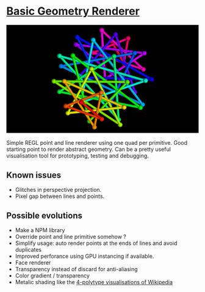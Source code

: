 # [Basic Geometry Renderer](https://clementcariou.github.io/Basic-Geometry-Renderer/build.html)

[![Screenshot](screenshot.PNG)](https://clementcariou.github.io/Basic-Geometry-Renderer/build.html)

Simple REGL point and line renderer using one quad per primitive. Good starting point to render abstract geometry. Can be a pretty useful visualisation tool for prototyping, testing and debugging.

## Known issues

- Glitches in perspective projection.
- Pixel gap between lines and points.

## Possible evolutions

- Make a NPM library
- Override point and line primitive somehow ?
- Simplify usage: auto render points at the ends of lines and avoid duplicates
- Improved perforance using GPU instancing if available.
- Face renderer
- Transparency instead of discard for anti-aliasing
- Color gradient / transparency
- Metalic shading like the [4-polytype visualisations of Wikipedia](https://en.wikipedia.org/wiki/Regular_4-polytope#Visualization)
